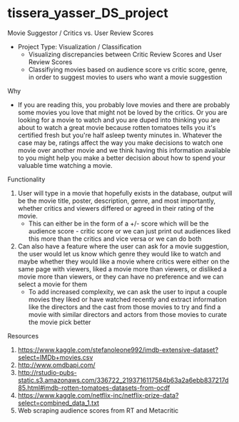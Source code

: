 # tissera_yasser_DS_project
Movie Suggestor / Critics vs. User Review Scores 
- Project Type: Visualization / Classification 
    - Visualizing discrepancies between Critic Review Scores and User Review Scores 
    - Classifiying movies based on audience score vs critic score, genre, in order to suggest movies to users who want a movie suggestion

Why
- If you are reading this, you probably love movies and there are probably some movies you love that might not be loved by the critics. Or you are looking for a movie to watch and you are duped into thinking you are about to watch a great movie because rotten tomatoes tells you it's certified fresh but you're half asleep twenty minutes in. Whatever the case may be, ratings affect the way you make decisions to watch one movie over another movie and we think having this information available to you might help you make a better decision about how to spend your valuable time watching a movie. 

Functionality 
1. User will type in a movie that hopefully exists in the database, output will be the movie title, poster, description, genre, and most importantly, whether critics and viewers differed or agreed in their rating of the movie. 
    - This can either be in the form of a +/- score which will be the audience score - critic score or we can just print out audiences liked this more than the         critics and vice versa or we can do both 
2. Can also have a feature where the user can ask for a movie suggestion, the user would let us know which genre they would like to watch and maybe whether they would like a movie where critics were either on the same page with viewers, liked a movie more than viewers, or disliked a movie more than viewers, or they can have no preference and we can select a movie for them 
    - To add increased complexity, we can ask the user to input a couple movies they liked or have watched recently and extract information like the directors         and the cast from those movies to try and find a movie with similar directors and actors from those movies to curate the movie pick better 


Resources
1. https://www.kaggle.com/stefanoleone992/imdb-extensive-dataset?select=IMDb+movies.csv
2. http://www.omdbapi.com/
3. http://rstudio-pubs-static.s3.amazonaws.com/336722_2193716117584b63a2a6ebb837217d85.html#imdb-rotten-tomatoes-datasets-from-ocdf
4. https://www.kaggle.com/netflix-inc/netflix-prize-data?select=combined_data_1.txt
5. Web scraping audience scores from RT and Metacritic 
